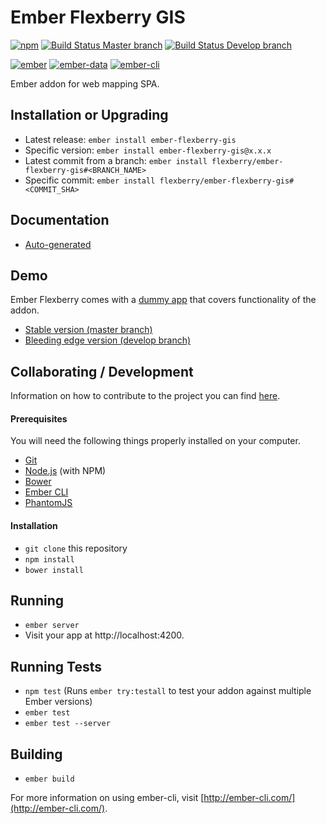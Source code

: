 # Ember Flexberry GIS
[![npm](https://img.shields.io/npm/v/ember-flexberry-gis.svg?label=npm%20latest%20version)](https://www.npmjs.com/package/ember-flexberry-gis)
[![Build Status Master branch](https://img.shields.io/travis/Flexberry/ember-flexberry-gis/master.svg?label=master%20build%20)](https://travis-ci.org/Flexberry/ember-flexberry-gis)
[![Build Status Develop branch](https://img.shields.io/travis/Flexberry/ember-flexberry-gis/develop.svg?label=develop%20build)](https://travis-ci.org/Flexberry/ember-flexberry-gis/branches)

[![ember](https://embadge.io/v1/badge.svg?label=ember&range=~2.4.3)](https://github.com/emberjs/ember.js/releases)
[![ember-data](https://embadge.io/v1/badge.svg?label=ember-data&range=~2.4.2)](https://github.com/emberjs/data/releases)
[![ember-cli](https://embadge.io/v1/badge.svg?label=ember-cli&range=2.4.3)](https://github.com/ember-cli/ember-cli/releases)

Ember addon for web mapping SPA.

## Installation or Upgrading

* Latest release: `ember install ember-flexberry-gis`
* Specific version: `ember install ember-flexberry-gis@x.x.x`
* Latest commit from a branch: `ember install flexberry/ember-flexberry-gis#<BRANCH_NAME>`
* Specific commit: `ember install flexberry/ember-flexberry-gis#<COMMIT_SHA>`

## Documentation

* [Auto-generated](http://flexberry.github.io/)

## Demo

Ember Flexberry comes with a [dummy app](/tests/dummy) that covers functionality of the addon.

* [Stable version (master branch)](https://flexberry-ember-gis.firebaseapp.com)
* [Bleeding edge version (develop branch)](https://flexberry-ember-dev.firebaseapp.com)

## Collaborating / Development

Information on how to contribute to the project you can find [here](https://github.com/Flexberry/Home/blob/master/CONTRIBUTING.md).

#### Prerequisites

You will need the following things properly installed on your computer.

* [Git](http://git-scm.com/)
* [Node.js](http://nodejs.org/) (with NPM)
* [Bower](http://bower.io/)
* [Ember CLI](http://www.ember-cli.com/)
* [PhantomJS](http://phantomjs.org/)

#### Installation

* `git clone` this repository
* `npm install`
* `bower install`

## Running

* `ember server`
* Visit your app at http://localhost:4200.

## Running Tests

* `npm test` (Runs `ember try:testall` to test your addon against multiple Ember versions)
* `ember test`
* `ember test --server`

## Building

* `ember build`

For more information on using ember-cli, visit [http://ember-cli.com/](http://ember-cli.com/).
